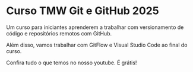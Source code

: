 # Curso TMW Git e GitHub 2025

Um curso para iniciantes aprenderem a trabalhar com versionamento de código e repositórios remotos com GitHub.

Além disso, vamos trabalhar com GitFlow e Visual Studio Code ao final do curso.

Confira tudo o que temos no nosso youtube. É grátis!